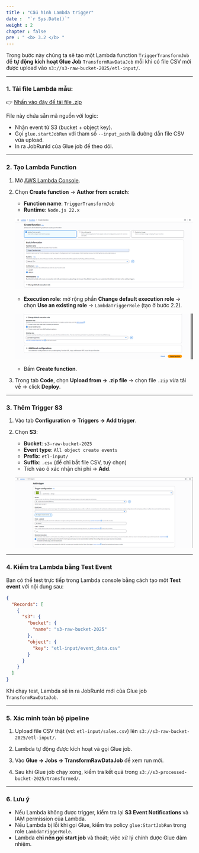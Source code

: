 ```yaml
---
title : "Cấu hình Lambda trigger"
date :  "`r Sys.Date()`" 
weight : 2
chapter : false
pre : " <b> 3.2 </b> "
---
```


Trong bước này chúng ta sẽ tạo một Lambda function `TriggerTransformJob` để **tự động kích hoạt Glue Job** `TransformRawDataJob` mỗi khi có file CSV mới được upload vào `s3://s3-raw-bucket-2025/etl-input/`.

---

### 1. Tải file Lambda mẫu:

👉 [Nhấn vào đây để tải file .zip](/files/lambda-trigger-transform.zip)

File này chứa sẵn mã nguồn với logic:
- Nhận event từ S3 (bucket + object key).  
- Gọi `glue.startJobRun` với tham số `--input_path` là đường dẫn file CSV vừa upload.  
- In ra JobRunId của Glue job để theo dõi.  

---

### 2. Tạo Lambda Function

1. Mở [AWS Lambda Console](https://us-east-1.console.aws.amazon.com/lambda/home?region=us-east-1).  
2. Chọn **Create function** → **Author from scratch**:
   - **Function name**: `TriggerTransformJob`  
   - **Runtime**: `Node.js 22.x`
   
   ![alt text](image.png)
   
   - **Execution role**: mở rộng phần **Change default execution role** → chọn **Use an existing role** → `LambdaTriggerRole` (tạo ở bước 2.2).  
   
   ![alt text](image-1.png)
   
   - Bấm **Create function**.  

3. Trong tab **Code**, chọn **Upload from → .zip file** → chọn file `.zip` vừa tải về → click **Deploy**. 

---

### 3. Thêm Trigger S3

1. Vào tab **Configuration → Triggers → Add trigger**.  
2. Chọn **S3**:  
   - **Bucket**: `s3-raw-bucket-2025`  
   - **Event type**: `All object create events`  
   - **Prefix**: `etl-input/`  
   - **Suffix**: `.csv` (để chỉ bắt file CSV, tuỳ chọn)  
   - Tích vào ô xác nhận chi phí → **Add**. 
   
   ![alt text](image-2.png)

---

### 4. Kiểm tra Lambda bằng Test Event

Bạn có thể test trực tiếp trong Lambda console bằng cách tạo một **Test event** với nội dung sau:

```json
{
  "Records": [
    {
      "s3": {
        "bucket": {
          "name": "s3-raw-bucket-2025"
        },
        "object": {
          "key": "etl-input/event_data.csv"
        }
      }
    }
  ]
}
```

Khi chạy test, Lambda sẽ in ra JobRunId mới của Glue job `TransformRawDataJob`.

---

### 5. Xác minh toàn bộ pipeline

1. Upload file CSV thật (vd: `etl-input/sales.csv`) lên `s3://s3-raw-bucket-2025/etl-input/`.
    
2. Lambda tự động được kích hoạt và gọi Glue job.
    
3. Vào **Glue → Jobs → TransformRawDataJob** để xem run mới.
    
4. Sau khi Glue job chạy xong, kiểm tra kết quả trong `s3://s3-processed-bucket-2025/transformed/`.
    

---

### 6. Lưu ý

- Nếu Lambda không được trigger, kiểm tra lại **S3 Event Notifications** và IAM permission của Lambda.  
- Nếu Lambda bị lỗi khi gọi Glue, kiểm tra policy `glue:StartJobRun` trong role `LambdaTriggerRole`.
- Lambda **chỉ nên gọi start job** và thoát; việc xử lý chính được Glue đảm nhiệm.